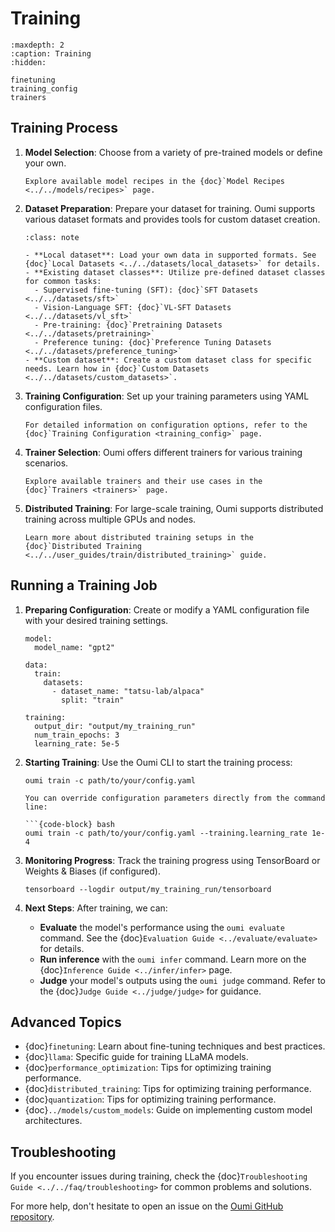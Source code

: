 # Training

```{toctree}
:maxdepth: 2
:caption: Training
:hidden:

finetuning
training_config
trainers
```

## Training Process

1. **Model Selection**: Choose from a variety of pre-trained models or define your own.

   ```{seealso}
   Explore available model recipes in the {doc}`Model Recipes <../../models/recipes>` page.
   ```

2. **Dataset Preparation**: Prepare your dataset for training. Oumi supports various dataset formats and provides tools for custom dataset creation.

   ```{admonition} Dataset Options
   :class: note

   - **Local dataset**: Load your own data in supported formats. See {doc}`Local Datasets <../../datasets/local_datasets>` for details.
   - **Existing dataset classes**: Utilize pre-defined dataset classes for common tasks:
     - Supervised fine-tuning (SFT): {doc}`SFT Datasets <../../datasets/sft>`
     - Vision-Language SFT: {doc}`VL-SFT Datasets <../../datasets/vl_sft>`
     - Pre-training: {doc}`Pretraining Datasets <../../datasets/pretraining>`
     - Preference tuning: {doc}`Preference Tuning Datasets <../../datasets/preference_tuning>`
   - **Custom dataset**: Create a custom dataset class for specific needs. Learn how in {doc}`Custom Datasets <../../datasets/custom_datasets>`.
   ```

3. **Training Configuration**: Set up your training parameters using YAML configuration files.

   ```{tip}
   For detailed information on configuration options, refer to the {doc}`Training Configuration <training_config>` page.
   ```

4. **Trainer Selection**: Oumi offers different trainers for various training scenarios.

   ```{seealso}
   Explore available trainers and their use cases in the {doc}`Trainers <trainers>` page.
   ```

5. **Distributed Training**: For large-scale training, Oumi supports distributed training across multiple GPUs and nodes.

   ```{note}
   Learn more about distributed training setups in the {doc}`Distributed Training <../../user_guides/train/distributed_training>` guide.
   ```

## Running a Training Job

1. **Preparing Configuration**: Create or modify a YAML configuration file with your desired training settings.

   ```{code-block} yaml
   model:
     model_name: "gpt2"

   data:
     train:
       datasets:
         - dataset_name: "tatsu-lab/alpaca"
           split: "train"

   training:
     output_dir: "output/my_training_run"
     num_train_epochs: 3
     learning_rate: 5e-5
   ```

2. **Starting Training**: Use the Oumi CLI to start the training process:

   ```{code-block} bash
   oumi train -c path/to/your/config.yaml
   ```

   ```{tip}
   You can override configuration parameters directly from the command line:

   ```{code-block} bash
   oumi train -c path/to/your/config.yaml --training.learning_rate 1e-4
   ```

3. **Monitoring Progress**: Track the training progress using TensorBoard or Weights & Biases (if configured).

   ```{code-block} bash
   tensorboard --logdir output/my_training_run/tensorboard
   ```

4. **Next Steps**: After training, we can:
    - **Evaluate** the model's performance using the `oumi evaluate` command. See the {doc}`Evaluation Guide <../evaluate/evaluate>` for details.
    - **Run inference** with the `oumi infer` command. Learn more on the {doc}`Inference Guide <../infer/infer>` page.
    - **Judge** your model's outputs using the `oumi judge` command. Refer to the {doc}`Judge Guide <../judge/judge>` for guidance.

## Advanced Topics

- {doc}`finetuning`: Learn about fine-tuning techniques and best practices.
- {doc}`llama`: Specific guide for training LLaMA models.
- {doc}`performance_optimization`: Tips for optimizing training performance.
- {doc}`distributed_training`: Tips for optimizing training performance.
- {doc}`quantization`: Tips for optimizing training performance.
- {doc}`../models/custom_models`: Guide on implementing custom model architectures.

## Troubleshooting

If you encounter issues during training, check the {doc}`Troubleshooting Guide <../../faq/troubleshooting>` for common problems and solutions.

For more help, don't hesitate to open an issue on the [Oumi GitHub repository](https://github.com/oumi-ai/oumi/issues).
